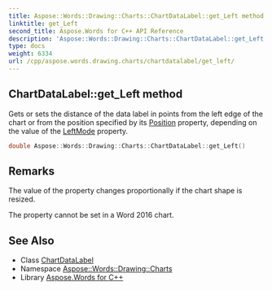 ```yaml
---
title: Aspose::Words::Drawing::Charts::ChartDataLabel::get_Left method
linktitle: get_Left
second_title: Aspose.Words for C++ API Reference
description: 'Aspose::Words::Drawing::Charts::ChartDataLabel::get_Left method. Gets or sets the distance of the data label in points from the left edge of the chart or from the position specified by its Position property, depending on the value of the LeftMode property in C++.'
type: docs
weight: 6334
url: /cpp/aspose.words.drawing.charts/chartdatalabel/get_left/
---
```

## ChartDataLabel::get_Left method


Gets or sets the distance of the data label in points from the left edge of the chart or from the position specified by its [Position](../get_position/) property, depending on the value of the [LeftMode](../get_leftmode/) property.

```cpp
double Aspose::Words::Drawing::Charts::ChartDataLabel::get_Left()
```

## Remarks


The value of the property changes proportionally if the chart shape is resized.

The property cannot be set in a Word 2016 chart. 
## See Also

* Class [ChartDataLabel](../)
* Namespace [Aspose::Words::Drawing::Charts](../../)
* Library [Aspose.Words for C++](../../../)
